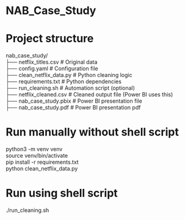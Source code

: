 # NAB_Case_Study

# Project structure

nab_case_study/ <br />
├── netflix_titles.csv             # Original data  <br />
├── config.yaml                    # Configuration file <br />
├── clean_netflix_data.py          # Python cleaning logic <br />
├── requirements.txt               # Python dependencies <br />
├── run_cleaning.sh                # Automation script (optional) <br />
├── netflix_cleaned.csv            # Cleaned output file (Power BI uses this) <br />
├── nab_case_study.pbix            # Power BI presentation file <br />
├── nab_case_study.pdf             # Power BI presentation pdf <br />

# Run manually without shell script

python3 -m venv venv <br />
source venv/bin/activate <br />
pip install -r requirements.txt <br />
python clean_netflix_data.py <br />


#  Run using shell script

./run_cleaning.sh


